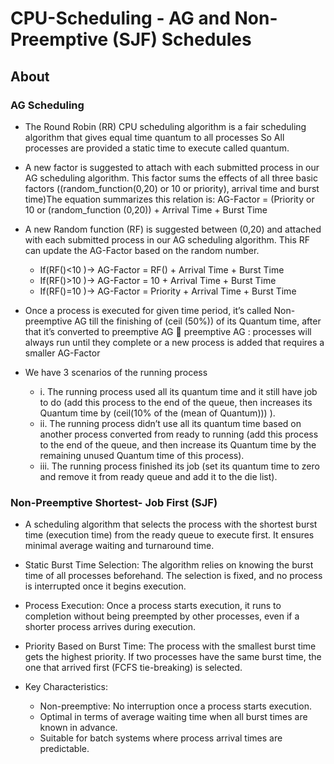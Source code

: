 # CPU-Scheduling - AG and Non-Preemptive (SJF) Schedules

## About

### AG Scheduling
* The Round Robin (RR) CPU scheduling algorithm is a fair scheduling algorithm that gives equal time quantum to all processes So All processes are provided a static time to execute called quantum.
  
* A new factor is suggested to attach with each submitted process in our AG scheduling algorithm. This factor sums the effects of all three basic factors ((random_function(0,20) or 10 or priority), arrival time and burst time)The equation summarizes this relation is: AG-Factor = (Priority or 10 or (random_function (0,20)) + Arrival Time + Burst Time
  
* A new Random function (RF) is suggested between (0,20) and attached with each submitted process in our AG scheduling algorithm.
  This RF can update the AG-Factor based on the random number.
   * If(RF()<10 )-> AG-Factor = RF() + Arrival Time + Burst Time
   * If(RF()>10 )-> AG-Factor = 10 + Arrival Time + Burst Time
   * If(RF()=10 )-> AG-Factor = Priority + Arrival Time + Burst Time
* Once a process is executed for given time period, it’s called Non-preemptive AG till the finishing of (ceil (50%)) of its Quantum time, after that it’s converted to preemptive AG  preemptive AG : processes will always run until they complete or a new process is added that requires a smaller AG-Factor
  
* We have 3 scenarios of the running process
  * i. The running process used all its quantum time and it still have job to do
  (add this process to the end of the queue, then increases its Quantum time by (ceil(10% of the (mean of Quantum))) ).
  * ii. The running process didn’t use all its quantum time based on another process converted from ready to running (add this process to the end of the queue, and then increase its Quantum time     by the remaining unused Quantum time of this process).
  * iii. The running process finished its job (set its quantum time to zero and remove it from ready queue and add it to the die list).


### Non-Preemptive Shortest- Job First (SJF)
  * A scheduling algorithm that selects the process with the shortest burst time (execution time) from the ready queue to execute first. It ensures minimal average waiting and turnaround time.

  * Static Burst Time Selection: The algorithm relies on knowing the burst time of all processes beforehand. The selection is fixed, and no process is interrupted once it begins execution.

  * Process Execution: Once a process starts execution, it runs to completion without being preempted by other processes, even if a shorter process arrives during execution.

  * Priority Based on Burst Time: The process with the smallest burst time gets the highest priority. If two processes have the same burst time, the one that arrived first (FCFS tie-breaking) is     selected.

  * Key Characteristics:
    * Non-preemptive: No interruption once a process starts execution.
    * Optimal in terms of average waiting time when all burst times are known in advance.
    * Suitable for batch systems where process arrival times are predictable.
